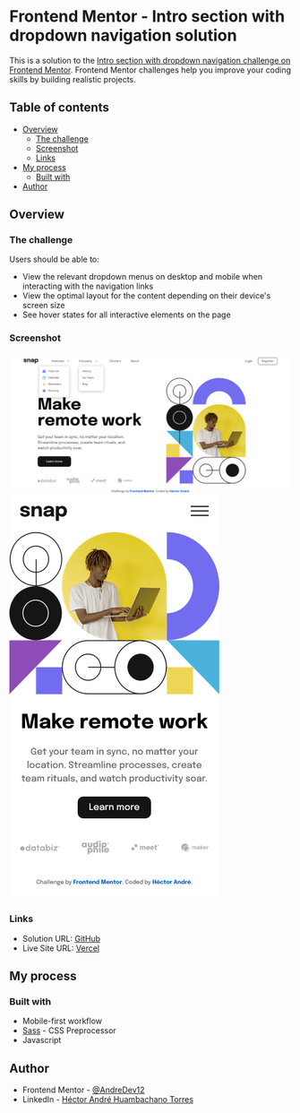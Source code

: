 # Frontend Mentor - Intro section with dropdown navigation solution

This is a solution to the [Intro section with dropdown navigation challenge on Frontend Mentor](https://www.frontendmentor.io/challenges/intro-section-with-dropdown-navigation-ryaPetHE5). Frontend Mentor challenges help you improve your coding skills by building realistic projects. 

## Table of contents

- [Overview](#overview)
  - [The challenge](#the-challenge)
  - [Screenshot](#screenshot)
  - [Links](#links)
- [My process](#my-process)
  - [Built with](#built-with)
- [Author](#author)

## Overview

### The challenge

Users should be able to:

- View the relevant dropdown menus on desktop and mobile when interacting with the navigation links
- View the optimal layout for the content depending on their device's screen size
- See hover states for all interactive elements on the page

### Screenshot

![](./src/assets/images/Screenshot%20Frontend%20Mentor%20Intro%20section%20with%20dropdown%20navigation%20desktop.png)
![](./src/assets/images/Screenshot%20Frontend%20Mentor%20Intro%20section%20with%20dropdown%20navigation%20mobile.png)

### Links

- Solution URL: [GitHub](https://github.com/AndreDev12/intro-section-with-dropdown-navigation)
- Live Site URL: [Vercel](https://intro-section-with-dropdown-navigation-puce.vercel.app/)

## My process

### Built with

- Mobile-first workflow
- [Sass](https://sass-lang.com/) - CSS Preprocessor
- Javascript

## Author

- Frontend Mentor - [@AndreDev12](https://www.frontendmentor.io/profile/AndreDev12)
- LinkedIn - [Héctor André Huambachano Torres](https://www.linkedin.com/in/h%C3%A9ctor-andr%C3%A9-huambachano-torres/)